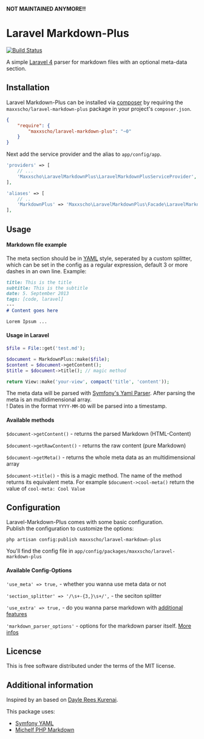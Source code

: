 **NOT MAINTAINED ANYMORE!!**

# Laravel Markdown-Plus

[![Build Status](https://travis-ci.org/maxxscho/laravel-markdown-plus.svg?branch=master)](https://travis-ci.org/maxxscho/laravel-markdown-plus)

A simple [Laravel 4](http://www.laravel.com) parser for markdown files with an optional meta-data section.

## Installation

Laravel Markdown-Plus can be installed via [composer](http://getcomposer.org) by requiring the `maxxscho/laravel-markdown-plus` package in your project's `composer.json`.

```json
{
    "require": {
        "maxxscho/laravel-markdown-plus": "~0"
    }
}
```

Next add the service provider and the alias to `app/config/app`.

```php
'providers' => [
    // ...
    'Maxxscho\LaravelMarkdownPlus\LaravelMarkdownPlusServiceProvider',
],

'aliases' => [
    // ..
    'MarkdownPlus' => 'Maxxscho\LaravelMarkdownPlus\Facade\LaravelMarkdownPlusFacade',
],
```


## Usage
#### Markdown file example

The meta section should be in [YAML](http://www.yaml.org/) style, seperated by a custom splitter, which can be set in the config as a regular expression, default 3 or more dashes in an own line.
Example:

```markdown
title: This is the title
subtitle: This is the subtitle
date: 5. September 2013
tags: [code, laravel]
---
# Content goes here

Lorem Ipsum ...
```


#### Usage in Laravel

```php
$file = File::get('test.md');

$document = MarkdownPlus::make($file);
$content = $document->getContent();
$title = $document->title(); // magic method

return View::make('your-view', compact('title', 'content'));
```

The meta data will be parsed with [Symfony's Yaml Parser](https://github.com/symfony/Yaml). After parsing the meta is an multidimensional array.    
! Dates in the format `YYYY-MM-DD` will be parsed into a timestamp.

#### Available methods

`$document->getContent()` - returns the parsed Markdown (HTML-Content)

`$document->getRawContent()` - returns the raw content (pure Markdown)

`$document->getMeta()` - returns the whole meta data as an multidimensional array

`$document->title()` - this is a magic method. The name of the method returns its equivalent meta. For example `$document->cool-meta()` return the value of `cool-meta: Cool Value`

## Configuration

Laravel-Markdown-Plus comes with some basic configuration.    
Publish the configuration to customize the options:

    php artisan config:publish maxxscho/laravel-markdown-plus 

You'll find the config file in `app/config/packages/maxxscho/laravel-markdown-plus`

#### Available Config-Options

`'use_meta' => true,` - whether you wanna use meta data or not

`'section_splitter' => '/\s+-{3,}\s+/',` - the seciton splitter

`'use_extra' => true,` - do you wanna parse markdown with [additional features](https://michelf.ca/projects/php-markdown/extra/)

`'markdown_parser_options'` - options for the markdown parser itself. [More infos](https://michelf.ca/projects/php-markdown/configuration/)

## Licencse

This is free software distributed under the terms of the MIT license.

## Additional information

Inspired by an based on [Dayle Rees Kurenai](https://github.com/daylerees/kurenai).

This package uses:

- [Symfony YAML](https://github.com/symfony/Yaml)
- [Michelf PHP Markdown](https://michelf.ca/projects/php-markdown)
